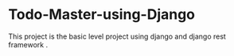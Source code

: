 # Todo-Master-using-Django
This project is the basic level project using django and django rest framework .
